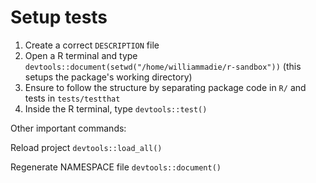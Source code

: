 # Setup tests

1. Create a correct `DESCRIPTION` file
2. Open a R terminal and type `devtools::document(setwd("/home/williammadie/r-sandbox"))` (this setups the package's working directory)
3. Ensure to follow the structure by separating package code in `R/` and tests in `tests/testthat`
4. Inside the R terminal, type `devtools::test()`


Other important commands:

Reload project
`devtools::load_all()`

Regenerate NAMESPACE file
`devtools::document()`
